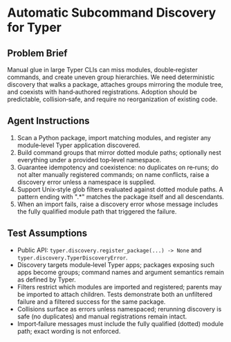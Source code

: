 # Automatic Subcommand Discovery for Typer

## Problem Brief
Manual glue in large Typer CLIs can miss modules, double‑register commands, and create uneven group hierarchies. We need deterministic discovery that walks a package, attaches groups mirroring the module tree, and coexists with hand‑authored registrations. Adoption should be predictable, collision‑safe, and require no reorganization of existing code.

## Agent Instructions
1) Scan a Python package, import matching modules, and register any module‑level Typer application discovered.
2) Build command groups that mirror dotted module paths; optionally nest everything under a provided top‑level namespace.
3) Guarantee idempotency and coexistence: no duplicates on re‑runs; do not alter manually registered commands; on name conflicts, raise a discovery error unless a namespace is supplied.
4) Support Unix‑style glob filters evaluated against dotted module paths. A pattern ending with ".*" matches the package itself and all descendants.
5) When an import fails, raise a discovery error whose message includes the fully qualified module path that triggered the failure.

## Test Assumptions
- Public API: `typer.discovery.register_package(...) -> None` and `typer.discovery.TyperDiscoveryError`.
- Discovery targets module‑level Typer apps; packages exposing such apps become groups; command names and argument semantics remain as defined by Typer.
- Filters restrict which modules are imported and registered; parents may be imported to attach children. Tests demonstrate both an unfiltered failure and a filtered success for the same package.
- Collisions surface as errors unless namespaced; rerunning discovery is safe (no duplicates) and manual registrations remain intact.
- Import‑failure messages must include the fully qualified (dotted) module path; exact wording is not enforced.